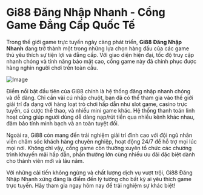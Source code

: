 # Gi88 Đăng Nhập Nhanh - Cổng Game Đẳng Cấp Quốc Tế

Trong thế giới game trực tuyến ngày càng phát triển, **Gi88 Đăng Nhập Nhanh** đang trở thành một trong những lựa chọn hàng đầu của các game thủ yêu thích sự tiện lợi và đẳng cấp. Với giao diện hiện đại, tốc độ truy cập nhanh chóng và tính năng bảo mật cao, cổng game này đã chinh phục được hàng nghìn người chơi trên toàn cầu.

![Image](https://github.com/user-attachments/assets/bd51ea9f-0666-407b-a7a7-98ead6de688c)

Điểm nổi bật đầu tiên của Gi88 chính là hệ thống đăng nhập nhanh chóng và dễ dàng. Chỉ cần vài cú nhấp chuột, bạn đã có thể tham gia vào thế giới giải trí đa dạng với hàng loạt trò chơi hấp dẫn như slot game, casino trực tuyến, cá cược thể thao, và nhiều mini game khác. Hệ thống thanh toán linh hoạt cũng giúp người dùng dễ dàng nạp/rút tiền qua nhiều kênh khác nhau, đảm bảo tính minh bạch và an toàn tuyệt đối.

Ngoài ra, Gi88 còn mang đến trải nghiệm giải trí đỉnh cao với đội ngũ nhân viên chăm sóc khách hàng chuyên nghiệp, hoạt động 24/7 để hỗ trợ mọi lúc mọi nơi. Không chỉ vậy, cổng game còn thường xuyên tổ chức các chương trình khuyến mãi hấp dẫn, phần thưởng lớn cùng nhiều ưu đãi đặc biệt dành cho thành viên mới và lâu năm.

Với những cải tiến không ngừng và chất lượng dịch vụ vượt trội, Gi88 Đăng Nhập Nhanh xứng đáng là điểm đến lý tưởng cho bất kỳ ai yêu thích game trực tuyến. Hãy tham gia ngay hôm nay để trải nghiệm sự khác biệt!